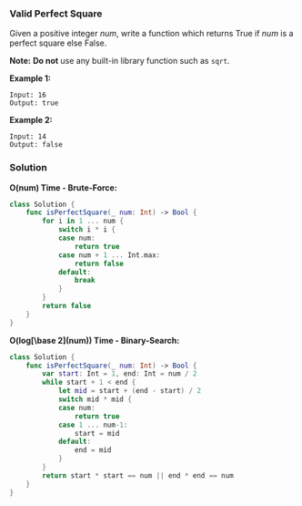 
### Valid Perfect Square

Given a positive integer *num*, write a function which returns True if *num* is a perfect square else False.

__Note:__ __Do not__ use any built-in library function such as `sqrt`.

__Example 1:__
```
Input: 16
Output: true
```
__Example 2:__
```
Input: 14
Output: false
```

### Solution
__O(num) Time - Brute-Force:__
```Swift
class Solution {
    func isPerfectSquare(_ num: Int) -> Bool {
        for i in 1 ... num {
            switch i * i {
            case num:
                return true
            case num + 1 ... Int.max:
                return false
            default:
                break
            }
        }
        return false
    }
}
```
__O(log\[\base 2\](num)) Time - Binary-Search:__
```Swift
class Solution {
    func isPerfectSquare(_ num: Int) -> Bool {
        var start: Int = 1, end: Int = num / 2
        while start + 1 < end {
            let mid = start + (end - start) / 2
            switch mid * mid {
            case num:
                return true
            case 1 ... num-1:
                start = mid
            default:
                end = mid
            }
        }
        return start * start == num || end * end == num
    }
}
```